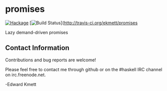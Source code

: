 promises
========

[![Hackage](https://img.shields.io/hackage/v/promises.svg)](https://hackage.haskell.org/package/promises) [![Build Status](https://secure.travis-ci.org/ekmett/promises.png?branch=master)](http://travis-ci.org/ekmett/promises

Lazy demand-driven promises

Contact Information
-------------------

Contributions and bug reports are welcome!

Please feel free to contact me through github or on the #haskell IRC channel on irc.freenode.net.

-Edward Kmett
